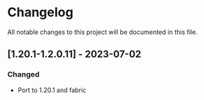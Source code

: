 # Changelog
All notable changes to this project will be documented in this file.

## [1.20.1-1.2.0.11] - 2023-07-02
### Changed
 - Port to 1.20.1 and fabric